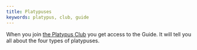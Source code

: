 ```yaml
---
title: Platypuses
keywords: platypus, club, guide
---
```


When you join [the Platypus Club](/02-part-two/033-platypus-club.md) you get access to the Guide. It will tell you all about the four types of platypuses.